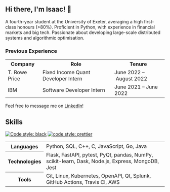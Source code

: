 ## Hi there, I'm Isaac! 👋

A fourth-year student at the University of Exeter, averaging a high first-class
honours (>80%). Proficient in Python, with experience in financial markets and
big tech. Passionate about developing large-scale distributed systems and
algorithmic optimisation.

### Previous Experience

<table>
  <tr>
    <th>Company</th>
    <th>Role</th>
    <th>Tenure</th>
  <tr>
    <td>T. Rowe Price</td>
    <td>Fixed Income Quant Developer Intern</td>
    <td>June 2022 – August 2022</td>
  </tr>
  <tr>
    <td>IBM</td>
    <td>Software Developer Intern</td>
    <td>June 2021 – June 2022</td>
  </tr>
</table>

Feel free to message me on [LinkedIn](https://www.linkedin.com/in/isaaccheng9)!

## Skills

[![Code style: black](https://img.shields.io/badge/code%20style-black-000000.svg)](https://github.com/psf/black)
[![code style: prettier](https://img.shields.io/badge/code_style-prettier-ff69b4.svg)](https://github.com/prettier/prettier)

<table>
  <tr>
    <th>Languages</th>
    </p>
    <td>Python, SQL, C++, C, JavaScript, Go, Java</td>
  </tr>
  <tr>
    <th>Technologies</th>
    <td>Flask, FastAPI, pytest, PyQt, pandas, NumPy, scikit-learn, Dask,
    Node.js, Express, MongoDB, Jest
  </td>
  <tr>
    <th>Tools</th>
    <td>Git, Linux, Kubernetes, OpenAPI, Qt, Splunk, GitHub Actions, Travis CI,
    AWS
  </td>
  </tr>
</table>
